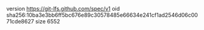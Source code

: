 version https://git-lfs.github.com/spec/v1
oid sha256:10ba3e3bb6ff5bc676e89c30578485e66634e241cf1ad2546d06c0071cde8627
size 6552
